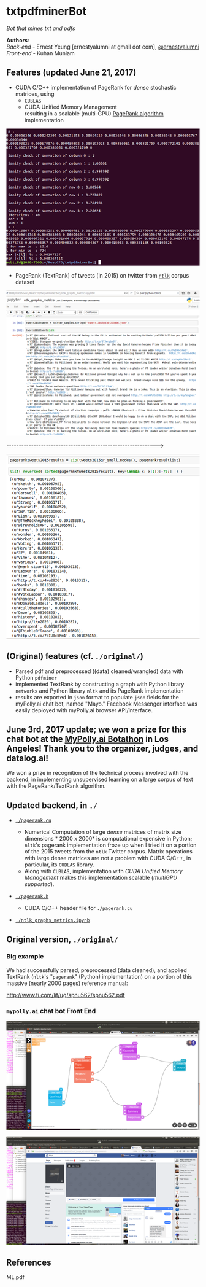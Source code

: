 # txtpdfminerBot
*Bot that mines txt and pdfs*

**Authors**:    
*Back-end*  - Ernest Yeung [ernestyalumni at gmail dot com], [@ernestyalumni](https://twitter.com/ernestyalumni)    
*Front-end* - Kuhan Muniam     

## Features (updated June 21, 2017)
- CUDA C/C++ implementation of PageRank for *dense* stochastic matrices, using
  * `CUBLAS`
  * CUDA Unified Memory Management   
  resulting in a scalable (multi-GPU) [PageRank algorithm](http://ilpubs.stanford.edu:8090/422/1/1999-66.pdf) implementation   

![CUDA C/C++ executable `main_pagerank.exe` for PageRank with dense matrices, CUBLAS](https://github.com/ernestyalumni/txtpdfminerBot/raw/master/images/CUDACppPageRankCUBLASScreenshot%20from%202017-06-21%2015-16-14.png)

- PageRank (TextRank) of tweets (in 2015) on twitter from [`ntlk`](http://www.nltk.org/) corpus dataset

![examples of tweets from ntlk corpus](https://github.com/ernestyalumni/txtpdfminerBot/raw/master/images/tweetexamples_ntlk_graphs_metrics_Screenshot%20from%202017-06-21%2015-09-41.png)   
    
------------------------------------------------------------->    

![Top 75 words](https://github.com/ernestyalumni/txtpdfminerBot/raw/master/images/Top75wordstweets2015Screenshot%20from%202017-06-21%2015-11-48.png)

## (Original) features (cf. `./original/`)   

- Parsed pdf and preprocessed ((data) cleaned/wrangled) data with Python `pdfminer`   
- implemented TextRank by constructing a graph with Python library `networkx` and Python library `nltk` and its PageRank implementation
- results are exported in `json` format to populate `json` fields for the myPolly.ai chat bot, named "Mayo."  Facebook Messenger interface was easily deployed with myPolly.ai browser API/interface.  

## June 3rd, 2017 update; we won a prize for this chat bot at the [MyPolly.ai Botathon](https://www.meetup.com/AI-LA-Meetup/events/239292598/) in Los Angeles!  Thank you to the organizer, judges, and datalog.ai!  

We won a prize in recognition of the technical process involved with the backend, in implementing unsupervised learning on a large corpus of text with the PageRank/TextRank algorithm.  

## Updated backend, in `./`

- [`./pagerank.cu`](https://github.com/ernestyalumni/txtpdfminerBot/raw/master/pagerank.cu)
  * Numerical Computation of large *dense* matrices of matrix size dimensions * 2000 x 2000* is computational expensive in Python; `nltk`'s pagerank implementation froze up when I tried it on a portion of the 2015 tweets from the `ntlk` Twitter corpus.  Matrix operations with large dense matrices are not a problem with CUDA C/C++, in particular, its `CUBLAS` library.    
  * Along with `CUBLAS`, implementation with *CUDA Unified Memory Management* makes this implementation scalable (*multiGPU supported*).     

- [`./pagerank.h`](https://github.com/ernestyalumni/txtpdfminerBot/raw/master/pagerank.h)   
  * CUDA C/C++ header file for `./pagerank.cu`



- [`./ntlk_graphs_metrics.ipynb`]()

## Original version, `./original/`
### Big example  

We had successfully parsed, preprocessed (data cleaned), and applied TextRank (`nltk`'s "`pagerank`" (Python) implementation) on a portion of this massive (nearly 2000 pages) reference manual:

http://www.ti.com/lit/ug/spnu562/spnu562.pdf   

### `mypolly.ai` chat bot Front End

![mypolly.ai webpage API](https://github.com/ernestyalumni/txtpdfminerBot/raw/master/images/mypollyScreenshot%20from%202017-06-03%2019-03-41.png) 

![Mayo, Facebook Messenger chatbot interface](https://github.com/ernestyalumni/txtpdfminerBot/raw/master/images/MayoScreenshot%20from%202017-06-03%2019-02-47.png)

## References

ML.pdf


